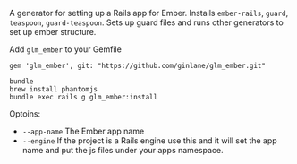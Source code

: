 A generator for setting up a Rails app for Ember. Installs `ember-rails`, `guard`, `teaspoon`, `guard-teaspoon`. Sets up guard files and runs other generators to set up ember structure.

Add `glm_ember` to your Gemfile

```
gem 'glm_ember', git: "https://github.com/ginlane/glm_ember.git"
```


```
bundle
brew install phantomjs
bundle exec rails g glm_ember:install
```

Optoins:

* `--app-name` The Ember app name
* `--engine` If the project is a Rails engine use this and it will set the app name and put the js files under your apps namespace.
